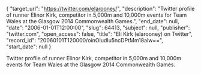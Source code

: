 {
  "target_url": "https://twitter.com/elarooney/", 
  "description": "Twitter profile of runner Elinor Kirk, competitor in 5,000m and 10,000m events for Team Wales at the Glasgow 2014 Commonwealth Games.", 
  "end_date": null, 
  "date": "2006-01-01T12:00:00", 
  "slug": 64413, 
  "subject": null, 
  "publisher": "twitter.com", 
  "open_access": false, 
  "title": "Eli Kirk (elarooney) on Twitter", 
  "record_id": "20060101T120000/oinOIudIu5ncDPtMm18alw==", 
  "start_date": null
}

Twitter profile of runner Elinor Kirk, competitor in 5,000m and 10,000m events for Team Wales at the Glasgow 2014 Commonwealth Games.
